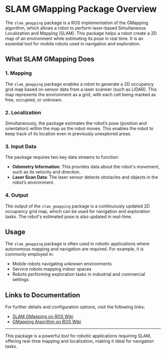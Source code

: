 # SLAM GMapping Package Overview

The `slam_gmapping` package is a ROS implementation of the GMapping algorithm, which allows a robot to perform laser-based Simultaneous Localization and Mapping (SLAM). This package helps a robot create a 2D map of an environment while estimating its pose in real time. It is an essential tool for mobile robots used in navigation and exploration.

## What SLAM GMapping Does

### 1. Mapping
The `slam_gmapping` package enables a robot to generate a 2D occupancy grid map based on sensor data from a laser scanner (such as LIDAR). This map represents the environment as a grid, with each cell being marked as free, occupied, or unknown.

### 2. Localization
Simultaneously, the package estimates the robot’s pose (position and orientation) within the map as the robot moves. This enables the robot to keep track of its location even in previously unexplored areas.

### 3. Input Data
The package requires two key data streams to function:
- **Odometry Information**: This provides data about the robot's movement, such as its velocity and direction.
- **Laser Scan Data**: The laser sensor detects obstacles and objects in the robot’s environment.

### 4. Output
The output of the `slam_gmapping` package is a continuously updated 2D occupancy grid map, which can be used for navigation and exploration tasks. The robot's estimated pose is also updated in real-time.

## Usage

The `slam_gmapping` package is often used in robotic applications where autonomous mapping and navigation are required. For example, it is commonly employed in:
- Mobile robots navigating unknown environments
- Service robots mapping indoor spaces
- Robots performing exploration tasks in industrial and commercial settings

## Links to Documentation

For further details and configuration options, visit the following links:
- [SLAM GMapping on ROS Wiki](https://wiki.ros.org/slam_gmapping)
- [GMapping Algorithm on ROS Wiki](https://wiki.ros.org/gmapping)

---

This package is a powerful tool for robotic applications requiring SLAM, offering real-time mapping and localization, making it ideal for navigation tasks.
